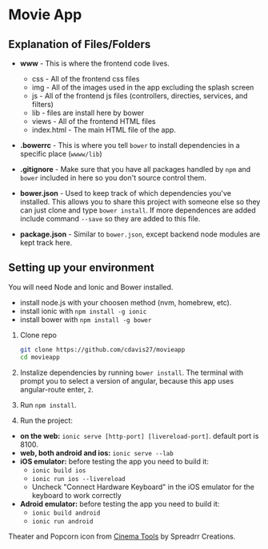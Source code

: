 Movie App
=============

## Explanation of Files/Folders ##

+ **www** - This is where the frontend code lives.
  + css - All of the frontend css files
  + img - All of the images used in the app excluding the splash screen
  + js - All of the frontend js files (controllers, directies, services, and filters)
  + lib - files are install here by bower
  + views - All of the frontend HTML files
  + index.html - The main HTML file of the app.

+ **.bowerrc** - This is where you tell `bower` to install dependencies in a specific place (`wwww/lib`)
+ **.gitignore** - Make sure that you have all packages handled by `npm` and `bower` included in here so you don't source control them.
+ **bower.json** - Used to keep track of which dependencies you've installed. This allows you to share this project with someone else so they can just clone and type `bower install`. If more dependences are added include command `--save` so they are added to this file.
+ **package.json** - Similar to `bower.json`, except backend node modules are kept track here.


## Setting up your environment ##

You will need Node and Ionic and Bower installed.
  - install node.js with your choosen method (nvm, homebrew, etc).
  - install ionic with `npm install -g ionic`
  - install bower with `npm install -g bower`

1. Clone repo

    ```bash
    git clone https://github.com/cdavis27/movieapp
    cd movieapp
    ```

2. Instalize dependencies by running `bower install`. The terminal with prompt you to select a version of angular, because this app uses angular-route enter, `2`.

3. Run `npm install`.

4. Run the project:
  + **on the web:** `ionic serve [http-port] [livereload-port]`. default port is 8100.
  + **web, both android and ios:** `ionic serve --lab`
  + **iOS emulator:** before testing the app you need to build it:
    + `ionic build ios`
    + `ionic run ios --livereload`
    + Uncheck "Connect Hardware Keyboard" in the iOS emulator for the keyboard to work correctly
  + **Adroid emulator:** before testing the app you need to build it:
    + `ionic build android`
    + `ionic run android`

  Theater and Popcorn icon from [Cinema Tools](https://www.iconfinder.com/iconsets/cinema-tools) by Spreadrr Creations.
